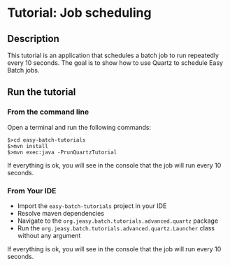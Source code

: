 # Tutorial: Job scheduling

## Description

This tutorial is an application that schedules a batch job to run repeatedly every 10 seconds.
The goal is to show how to use Quartz to schedule Easy Batch jobs.

## Run the tutorial

### From the command line

Open a terminal and run the following commands:

```
$>cd easy-batch-tutorials
$>mvn install
$>mvn exec:java -PrunQuartzTutorial
```

If everything is ok, you will see in the console that the job will run every 10 seconds.

### From Your IDE

* Import the `easy-batch-tutorials` project in your IDE
* Resolve maven dependencies
* Navigate to the `org.jeasy.batch.tutorials.advanced.quartz` package
* Run the `org.jeasy.batch.tutorials.advanced.quartz.Launcher` class without any argument

If everything is ok, you will see in the console that the job will run every 10 seconds.
